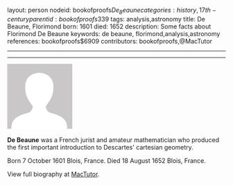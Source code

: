 layout: person
nodeid: bookofproofs$De_Beaune
categories: history,17th-century
parentid: bookofproofs$339
tags: analysis,astronomy
title: De Beaune, Florimond
born: 1601
died: 1652
description: Some facts about Florimond De Beaune
keywords: de beaune, florimond,analysis,astronomy
references: bookofproofs$6909
contributors: bookofproofs,@MacTutor

---


---

![avatar.png](https://github.com/bookofproofs/bookofproofs.github.io/blob/main/_sources/_assets/images/portraits/avatar.png?raw=true)

**De Beaune** was a French jurist and amateur mathematician who produced the first important introduction to Descartes' cartesian geometry.

Born 7 October 1601 Blois, France. Died 18 August 1652 Blois, France.


View full biography at [MacTutor](https://mathshistory.st-andrews.ac.uk/Biographies/De_Beaune/).